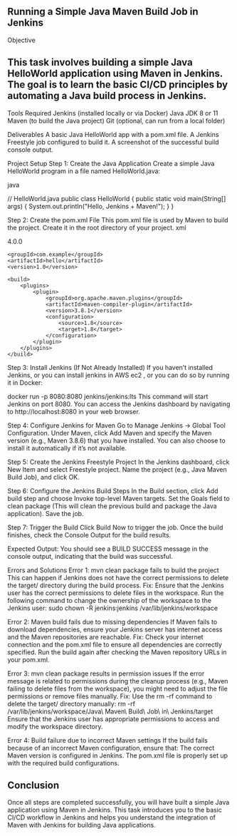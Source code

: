 ## Running  a Simple Java Maven Build Job in Jenkins
Objective
## This task involves building a simple Java HelloWorld application using Maven in Jenkins. The goal is to learn the basic CI/CD principles by automating a Java build process in Jenkins.

Tools Required
Jenkins (installed locally or via Docker)
Java JDK 8 or 11
Maven (to build the Java project)
Git (optional, can run from a local folder)

Deliverables
A basic Java HelloWorld app with a pom.xml file.
A Jenkins Freestyle job configured to build it.
A screenshot of the successful build console output.

Project Setup
Step 1: Create the Java Application
Create a simple Java HelloWorld program in a file named HelloWorld.java:

java

// HelloWorld.java
public class HelloWorld {
    public static void main(String[] args) {
        System.out.println("Hello, Jenkins + Maven!");
    }
}

Step 2: Create the pom.xml File
This pom.xml file is used by Maven to build the project. Create it in the root directory of your project.
xml

<project xmlns="http://maven.apache.org/POM/4.0.0"
         xmlns:xsi="http://www.w3.org/2001/XMLSchema-instance"
         xsi:schemaLocation="http://maven.apache.org/POM/4.0.0 http://maven.apache.org/xsd/maven-4.0.0.xsd">
    <modelVersion>4.0.0</modelVersion>

    <groupId>com.example</groupId>
    <artifactId>hello</artifactId>
    <version>1.0</version>

    <build>
        <plugins>
            <plugin>
                <groupId>org.apache.maven.plugins</groupId>
                <artifactId>maven-compiler-plugin</artifactId>
                <version>3.8.1</version>
                <configuration>
                    <source>1.8</source>
                    <target>1.8</target>
                </configuration>
            </plugin>
        </plugins>
    </build>
</project>

Step 3: Install Jenkins (If Not Already Installed)
If you haven’t installed Jenkins, or you can install jenkins in AWS ec2 , or  you can do so by running it in Docker:

docker run -p 8080:8080 jenkins/jenkins:lts
This command will start Jenkins on port 8080. You can access the Jenkins dashboard by navigating to http://localhost:8080 in your web browser.

Step 4: Configure Jenkins for Maven
Go to Manage Jenkins → Global Tool Configuration.
Under Maven, click Add Maven and specify the Maven version (e.g., Maven 3.8.6) that you have installed. You can also choose to install it automatically if it’s not available.

Step 5: Create the Jenkins Freestyle Project
In the Jenkins dashboard, click New Item and select Freestyle project.
Name the project (e.g., Java Maven Build Job), and click OK.

Step 6: Configure the Jenkins Build Steps
In the Build section, click Add build step and choose Invoke top-level Maven targets.
Set the Goals field to clean package (This will clean the previous build and package the Java application).
Save the job.

Step 7: Trigger the Build
Click Build Now to trigger the job.
Once the build finishes, check the Console Output for the build results.

Expected Output:
You should see a BUILD SUCCESS message in the console output, indicating that the build was successful.

Errors and Solutions
Error 1: mvn clean package fails to build the project
This can happen if Jenkins does not have the correct permissions to delete the target/ directory during the build process. Fix:
Ensure that the Jenkins user has the correct permissions to delete files in the workspace.
Run the following command to change the ownership of the workspace to the Jenkins user:
sudo chown -R jenkins:jenkins /var/lib/jenkins/workspace

Error 2: Maven build fails due to missing dependencies
If Maven fails to download dependencies, ensure your Jenkins server has internet access and the Maven repositories are reachable.
Fix:
Check your internet connection and the pom.xml file to ensure all dependencies are correctly specified.
Run the build again after checking the Maven repository URLs in your pom.xml.

Error 3: mvn clean package results in permission issues
If the error message is related to permissions during the cleanup process 
(e.g., Maven failing to delete files from the workspace), you might need to adjust the file permissions or remove files manually.
Fix:
Use the rm -rf command to delete the target/ directory manually:
rm -rf /var/lib/jenkins/workspace/Java\ Maven\ Build\ Job\ in\ Jenkins/target
Ensure that the Jenkins user has appropriate permissions to access and modify the workspace directory.

Error 4: Build failure due to incorrect Maven settings
If the build fails because of an incorrect Maven configuration, ensure that:
The correct Maven version is configured in Jenkins.
The pom.xml file is properly set up with the required build configurations.

## Conclusion
Once all steps are completed successfully, you will have built a simple Java application using Maven in Jenkins. 
This task introduces you to the basic CI/CD workflow in Jenkins and helps you understand the integration of Maven with Jenkins for building Java applications.
